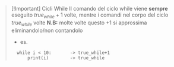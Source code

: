 > [!Important] Cicli While
> Il comando del ciclo while viene **sempre** eseguito $true_{while}+1$ volte, mentre i comandi nel corpo del ciclo $true_{while}$ volte
> **N.B:** molte volte questo +1 si approssima eliminandolo/non contandolo
> - es.
> 
> 
> ```
>	while i < 10:       -> true_while+1
>		print(i)        -> true_while
> ```


